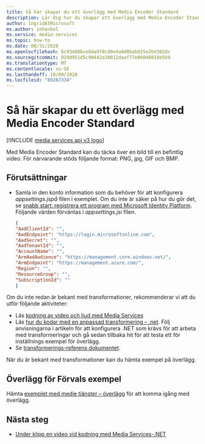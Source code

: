 ```yaml
---
title: Så här skapar du ett överlägg med Media Encoder Standard
description: Lär dig hur du skapar ett överlägg med Media Encoder Standard.
author: IngridAtMicrosoft
ms.author: inhenkel
ms.service: media-services
ms.topic: how-to
ms.date: 08/31/2020
ms.openlocfilehash: 6c93408bce8da9f8cd0e4a0d0bab615e2bd362dc
ms.sourcegitcommit: 829d951d5c90442a38012daaf77e86046018e5b9
ms.translationtype: MT
ms.contentlocale: sv-SE
ms.lasthandoff: 10/09/2020
ms.locfileid: "89267334"
---
```

# <a name="how-to-create-an-overlay-with-media-encoder-standard"></a>Så här skapar du ett överlägg med Media Encoder Standard

[!INCLUDE [media services api v3 logo](./includes/v3-hr.md)]

Med Media Encoder Standard kan du täcka över en bild till en befintlig video. För närvarande stöds följande format: PNG, jpg, GIF och BMP.

## <a name="prerequisites"></a>Förutsättningar

* Samla in den konto information som du behöver för att konfigurera *appsettings.jspå* filen i exemplet. Om du inte är säker på hur du gör det, se [snabb start: registrera ett program med Microsoft Identity Platform](../../active-directory/develop/quickstart-register-app.md). Följande värden förväntas i *appsettings.jsi* filen.

    ```json
    {
    "AadClientId": "",
    "AadEndpoint": "https://login.microsoftonline.com",
    "AadSecret": "",
    "AadTenantId": "",
    "AccountName": "",
    "ArmAadAudience": "https://management.core.windows.net/",
    "ArmEndpoint": "https://management.azure.com/",
    "Region": "",
    "ResourceGroup": "",
    "SubscriptionId": ""
    }
    ```

Om du inte redan är bekant med transformationer, rekommenderar vi att du utför följande aktiviteter:

* Läs [kodning av video och ljud med Media Services](encoding-concept.md)
* Läs [hur du kodar med en anpassad transformering – .net](customize-encoder-presets-how-to.md). Följ anvisningarna i artikeln för att konfigurera .NET som krävs för att arbeta med transformeringar och gå sedan tillbaka hit för att testa ett för inställnings exempel för överlägg.
* Se [transformerings-referens dokumentet](/rest/api/media/transforms).

När du är bekant med transformationer kan du hämta exempel på överlägg.

## <a name="overlays-preset-sample"></a>Överlägg för Förvals exempel

Hämta [exemplet med medie tjänster – överlägg](https://github.com/Azure-Samples/media-services-overlays) för att komma igång med överlägg.

## <a name="next-steps"></a>Nästa steg

* [Under klipp en video vid kodning med Media Services-.NET](subclip-video-dotnet-howto.md)